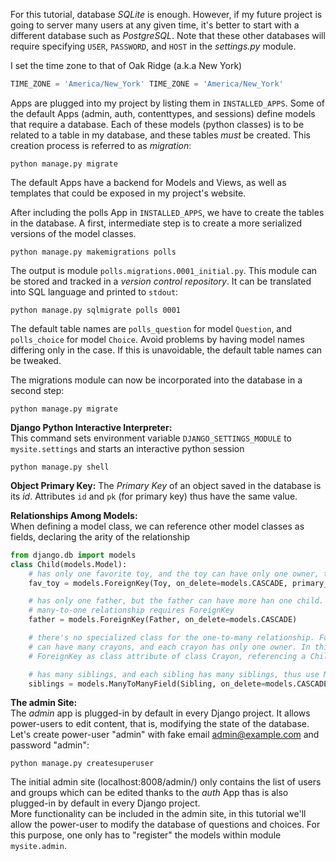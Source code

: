 For this tutorial, database _SQLite_ is enough. However, if my future project is going to server many
users at any given time, it's better to start with a different database such as _PostgreSQL_. Note that
these other databases will require specifying `USER`, `PASSWORD`, and `HOST` in the _settings.py_ module.

I set the time zone to that of Oak Ridge (a.k.a New York)
```python
TIME_ZONE = 'America/New_York' TIME_ZONE = 'America/New_York'
```

Apps are plugged into my project by listing them in ``INSTALLED_APPS``. Some of the default Apps
(admin, auth, contenttypes, and sessions) define
models that require a database. Each of these models (python classes) is to be related to a table in
my database, and these tables _must_ be created. This creation process is referred to as _migration_:
```shell
python manage.py migrate
```

The default Apps have a backend for Models and Views, as well as templates that could be exposed in
my project's website.

After including the polls App in `INSTALLED_APPS`, we have to create the tables in the database. A first,
intermediate step is to create a more serialized versions of the model classes.
```shell
python manage.py makemigrations polls
```
The output is module `polls.migrations.0001_initial.py`. This module can be stored and tracked
in a _version control repository_. It can be translated into SQL language and printed to `stdout`:
```shell
python manage.py sqlmigrate polls 0001
```
The default table names are `polls_question` for model `Question`, and `polls_choice` for model `Choice`.
Avoid problems by having model names differing only in the case. If this is unavoidable, the default
table names can be tweaked.

The migrations module can now be incorporated into the database in a second step:
```shell
python manage.py migrate
```

**Django Python Interactive Interpreter:**  
This command sets environment variable `DJANGO_SETTINGS_MODULE` to `mysite.settings` and starts an
interactive python session
```shell
python manage.py shell
```

**Object Primary Key:**
The _Primary Key_ of an object saved in the database is its _id_. Attributes `id` and `pk` (for primary key)
thus have the same value.

**Relationships Among Models:**  
When defining a model class, we can reference other model classes as fields, declaring the arity
of the relationship
```python
from django.db import models
class Child(models.Model):
    # has only one favorite toy, and the toy can have only one owner, thus use OneToOneField
    fav_toy = models.ForeignKey(Toy, on_delete=models.CASCADE, primary_key=True)

    # has only one father, but the father can have more han one child. The
    # many-to-one relationship requires ForeignKey
    father = models.ForeignKey(Father, on_delete=models.CASCADE)

    # there's no specialized class for the one-to-many relationship. For instance a child
    # can have many crayons, and each crayon has only one owner. In this case we have to insert a
    # ForeignKey as class attribute of class Crayon, referencing a Child.

    # has many siblings, and each sibling has many siblings, thus use ManyToManyField.
    siblings = models.ManyToManyField(Sibling, on_delete=models.CASCADE)
```

**The admin Site:**  
The _admin_ app is plugged-in by default in every Django project. It allows power-users to edit content,
that is, modifying the state of the database.  
Let's create power-user "admin" with fake email admin@example.com and password "admin":  
```shell
python manage.py createsuperuser
```

The initial admin site (localhost:8008/admin/) only contains the list of users and groups which can be
edited thanks to the _auth_ App thas is also plugged-in by default in every Django project.  
More functionality can be included in the admin site, in this tutorial we'll allow the power-user to
modify the database of questions and choices. For this purpose, one only has to "register" the
models within module `mysite.admin`.
